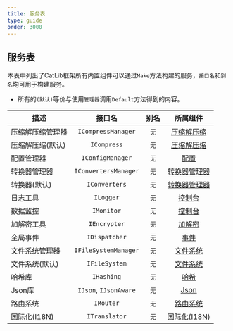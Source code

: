 ```yaml
---
title: 服务表
type: guide
order: 3000
---
```


## 服务表

本表中列出了CatLib框架所有内置组件可以通过`Make`方法构建的服务，`接口名`和`别名`均可用于构建服务。

- 所有的`(默认)`等价与使用`管理器`调用`Default`方法得到的内容。

| 描述                | 接口名               | 别名        | 所属组件                              |
| -----------------  |:--------------------:|:-----------:|:------------------------------------:|
| 压缩解压缩管理器     | `ICompressManager`   | `无`        | [压缩解压缩](compress.html)            |
| 压缩解压缩(默认)     | `ICompress`          | `无`        | [压缩解压缩](compress.html)            |
| 配置管理器          | `IConfigManager`      | `无`       | [配置](config.html)                   |
| 转换器管理器        | `IConvertersManager`  | `无`       | [转换器管理器](converters.html)        |
| 转换器(默认)        | `IConverters`         | `无`       | [转换器管理器](converters.html)        |
| 日志工具            | `ILogger`             | `无`       | [控制台](console.html)                |
| 数据监控            | `IMonitor`            | `无`       | [控制台](console.html)                |
| 加解密工具          | `IEncrypter`          | `无`       | [加解密](encryption.html)            |
| 全局事件            | `IDispatcher`         | `无`       | [事件](events.html)                  |
| 文件系统管理器       | `IFileSystemManager` | `无`        | [文件系统](file-system.html)          |
| 文件系统(默认)       | `IFileSystem`        | `无`        | [文件系统](file-system.html)          |
| 哈希库              | `IHashing`            | `无`       | [哈希](hashing.html)                 |
| Json库              | `IJson`, `IJsonAware` | `无`       | [Json](json.html)                   |
| 路由系统            | `IRouter`             | `无`       | [路由系统](routing.html)             |
| 国际化(I18N)        | `ITranslator`         | `无`       | [国际化(I18N)](translation.html)     |